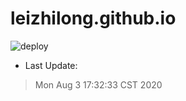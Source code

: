 # leizhilong.github.io

![deploy](https://github.com/leizhilong/blog/workflows/deploy/badge.svg)

* Last Update:
> Mon Aug  3 17:32:33 CST 2020

